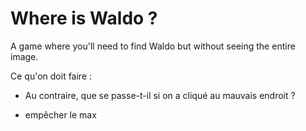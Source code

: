 # Where is Waldo ?

A game where you'll need to find Waldo but without seeing the entire image. 

Ce qu'on doit faire : 

- Au contraire, que se passe-t-il si on a cliqué au mauvais endroit ? 

- empêcher le max

